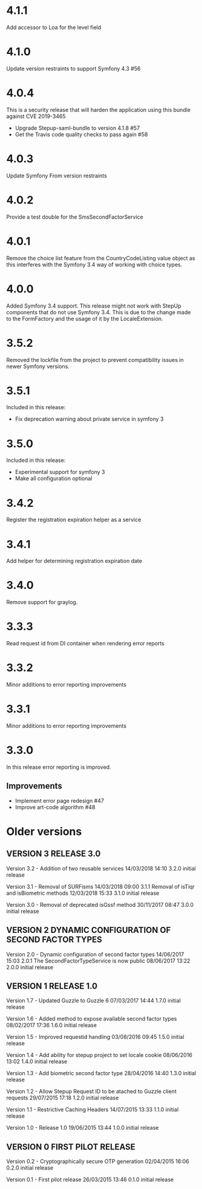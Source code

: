 # 4.1.1
Add accessor to Loa for the level field

# 4.1.0
Update version restraints to support Symfony 4.3 #56

# 4.0.4
This is a security release that will harden the application using this bundle against CVE 2019-3465
 * Upgrade Stepup-saml-bundle to version 4.1.8 #57
 * Get the Travis code quality checks to pass again #58

# 4.0.3
Update Symfony From version restraints

# 4.0.2
Provide a test double for the SmsSecondFactorService

# 4.0.1
Remove the choice list feature from the CountryCodeListing value object as this interferes with the Symfony 3.4 way
of working with choice types.

# 4.0.0
Added Symfony 3.4 support. This release might not work with StepUp components that do not use Symfony 3.4. This is due
to the change made to the FormFactory and the usage of it by the LocaleExtension.

# 3.5.2
Removed the lockfile from the project to prevent compatibility issues in newer Symfony versions.

# 3.5.1
Included in this release:

 * Fix deprecation warning about private service in symfony 3

# 3.5.0
Included in this release:

 * Experimental support for symfony 3
 * Make all configuration optional

# 3.4.2
Register the registration expiration helper as a service

# 3.4.1
Add helper for determining registration expiration date

# 3.4.0
Remove support for graylog.

# 3.3.3
Read request id from DI container when rendering error reports

# 3.3.2
Minor additions to error reporting improvements

# 3.3.1
Minor additions to error reporting improvements

# 3.3.0
In this release error reporting is improved.

## Improvements
 * Implement error page redesign #47
 * Improve art-code algorithm #48

# Older versions

## VERSION 3  RELEASE 3.0

   Version 3.2 - Addition of two reusable services
      14/03/2018 14:10  3.2.0  initial release

   Version 3.1 - Removal of SURFisms
      14/03/2018 09:00  3.1.1  Removal of isTiqr and isBiometric methods
      12/03/2018 15:33  3.1.0  initial release

   Version 3.0 - Removal of deprecated isGssf method
      30/11/2017 08:47  3.0.0  initial release

## VERSION 2  DYNAMIC CONFIGURATION OF SECOND FACTOR TYPES

   Version 2.0 - Dynamic configuration of second factor types
      14/06/2017 15:03  2.0.1  The SecondFactorTypeService is now public
      08/06/2017 13:22  2.0.0  initial release

## VERSION 1  RELEASE 1.0

   Version 1.7 - Updated Guzzle to Guzzle 6
      07/03/2017 14:44  1.7.0  initial release

   Version 1.6 - Added method to expose available second factor types
      08/02/2017 17:36  1.6.0  initial release

   Version 1.5 - Improved requestid handling
      03/08/2016 09:45  1.5.0  initial release

   Version 1.4 - Add ability for stepup project to set locale cookie
      08/06/2016 13:02  1.4.0  initial release

   Version 1.3 - Add biometric second factor type
      28/04/2016 14:40  1.3.0  initial release

   Version 1.2 - Allow Stepup Request ID to be atached to Guzzle client requests
      29/07/2015 17:18  1.2.0  initial release

   Version 1.1 - Restrictive Caching Headers
      14/07/2015 13:33  1.1.0  initial release

   Version 1.0 - Release 1.0
      19/06/2015 13:44  1.0.0  initial release

## VERSION 0  FIRST PILOT RELEASE

   Version 0.2 - Cryptographically secure OTP generation
      02/04/2015 16:06  0.2.0  initial release

   Version 0.1 - First pilot release
      26/03/2015 13:46  0.1.0  initial release
